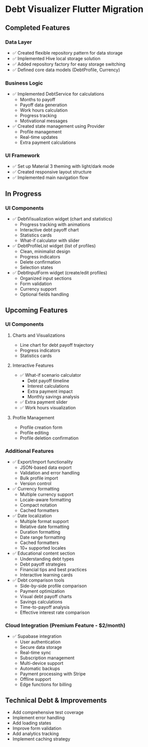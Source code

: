 # Debt Visualizer Flutter Migration

## Completed Features

### Data Layer
- ✅ Created flexible repository pattern for data storage
- ✅ Implemented Hive local storage solution
- ✅ Added repository factory for easy storage switching
- ✅ Defined core data models (DebtProfile, Currency)

### Business Logic
- ✅ Implemented DebtService for calculations
  - Months to payoff
  - Payoff data generation
  - Work hours calculation
  - Progress tracking
  - Motivational messages
- ✅ Created state management using Provider
  - Profile management
  - Real-time updates
  - Extra payment calculations

### UI Framework
- ✅ Set up Material 3 theming with light/dark mode
- ✅ Created responsive layout structure
- ✅ Implemented main navigation flow

## In Progress

### UI Components
- ✅ DebtVisualization widget (chart and statistics)
  - Progress tracking with animations
  - Interactive debt payoff chart
  - Statistics cards
  - What-if calculator with slider
- ✅ DebtProfileList widget (list of profiles)
  - Clean, minimalist design
  - Progress indicators
  - Delete confirmation
  - Selection states
- ✅ DebtInputForm widget (create/edit profiles)
  - Organized input sections
  - Form validation
  - Currency support
  - Optional fields handling

## Upcoming Features

### UI Components
1. Charts and Visualizations
   - Line chart for debt payoff trajectory
   - Progress indicators
   - Statistics cards

2. Interactive Features
   - ✅ What-if scenario calculator
     - Debt payoff timeline
     - Interest calculations
     - Extra payment impact
     - Monthly savings analysis
   - ✅ Extra payment slider
   - ✅ Work hours visualization

3. Profile Management
   - Profile creation form
   - Profile editing
   - Profile deletion confirmation

### Additional Features
- ✅ Export/Import functionality
  - JSON-based data export
  - Validation and error handling
  - Bulk profile import
  - Version control
- ✅ Currency formatting
  - Multiple currency support
  - Locale-aware formatting
  - Compact notation
  - Cached formatters
- ✅ Date localization
  - Multiple format support
  - Relative date formatting
  - Duration formatting
  - Date range formatting
  - Cached formatters
  - 10+ supported locales
- ✅ Educational content section
  - Understanding debt types
  - Debt payoff strategies
  - Financial tips and best practices
  - Interactive learning cards
- ✅ Debt comparison tools
  - Side-by-side profile comparison
  - Payment optimization
  - Visual debt payoff charts
  - Savings calculations
  - Time-to-payoff analysis
  - Effective interest rate comparison

### Cloud Integration (Premium Feature - $2/month)
- ✅ Supabase integration
  - User authentication
  - Secure data storage
  - Real-time sync
  - Subscription management
  - Multi-device support
  - Automatic backups
  - Payment processing with Stripe
  - Offline support
  - Edge functions for billing

## Technical Debt & Improvements
- Add comprehensive test coverage
- Implement error handling
- Add loading states
- Improve form validation
- Add analytics tracking
- Implement caching strategy
